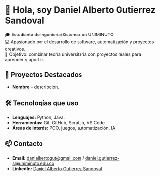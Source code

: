 # 👋 Hola, soy Daniel Alberto Gutierrez Sandoval

🎓 Estudiante de Ingeniería/Sistemas en UNIMINUTO  
💻 Apasionado por el desarrollo de software, automatización y proyectos creativos.  
🚀 Objetivo: combinar teoría universitaria con proyectos reales para aprender y aportar.

## 📌 Proyectos Destacados
- **[Nombre](Link)** – descripcion.

## 🛠 Tecnologías que uso
- **Lenguajes:** Python, Java.
- **Herramientas:** Git, GitHub, Scratch, VS Code
- **Áreas de interés:** POO, juegos, automatización, IA

## 📫 Contacto
- **Email:** danialbertogut@gmail.com  /  daniel.gutierrez-s@uniminuto.edu.co
- **LinkedIn:** [Daniel Alberto Gutierrez Sandoval](https://linkedin.com/in/daniel-alberto-guti%C3%A9rrez-sandoval-3bb721370?utm_source=share&utm_campaign=share_via&utm_content=profile&utm_medium=android_app ) 
